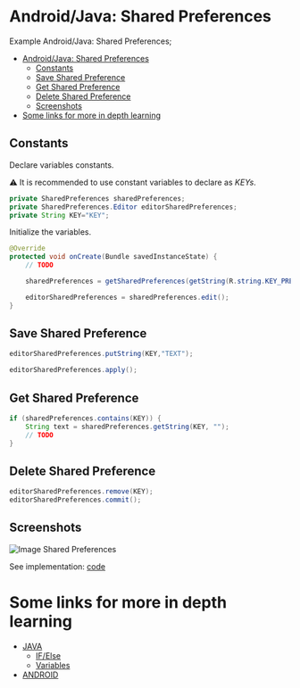 Android/Java: Shared Preferences
================================

Example Android/Java:  Shared Preferences;

- [Android/Java: Shared Preferences](#androidjava-shared-preferences)
  - [Constants](#constants)
  - [Save Shared Preference](#save-shared-preference)
  - [Get Shared Preference](#get-shared-preference)
  - [Delete Shared Preference](#delete-shared-preference)
  - [Screenshots](#screenshots)
- [Some links for more in depth learning](#some-links-for-more-in-depth-learning)



## Constants

Declare variables constants.

:warning: It is recommended to use constant variables to declare as *KEYs*.

```java
private SharedPreferences sharedPreferences;
private SharedPreferences.Editor editorSharedPreferences;
private String KEY="KEY";
```

Initialize the variables.

```java
@Override
protected void onCreate(Bundle savedInstanceState) {
    // TODO

    sharedPreferences = getSharedPreferences(getString(R.string.KEY_PREFERENCE_TEXT), Context.MODE_PRIVATE);

    editorSharedPreferences = sharedPreferences.edit();
}
```
## Save Shared Preference

```java
editorSharedPreferences.putString(KEY,"TEXT");

editorSharedPreferences.apply();
```

## Get Shared Preference

```java
if (sharedPreferences.contains(KEY)) {
    String text = sharedPreferences.getString(KEY, "");
    // TODO
}
```
## Delete Shared Preference

```java
editorSharedPreferences.remove(KEY);
editorSharedPreferences.commit();
```
## Screenshots

![Image Shared Preferences](https://user-images.githubusercontent.com/26600374/66279590-b6b4a880-e888-11e9-807c-298b32b25b16.jpg)


See implementation: [code](app/src/main/java/com/example/android_sharedpreferences/MainActivity.java)

# Some links for more in depth learning

* [JAVA](https://github.com/search?q=fefong%2Fjava)
  * [IF/Else](https://github.com/fefong/java_ifElse)
  * [Variables](https://github.com/fefong/java_variables)
* [ANDROID](https://github.com/search?q=fefong%2Fandroid)
